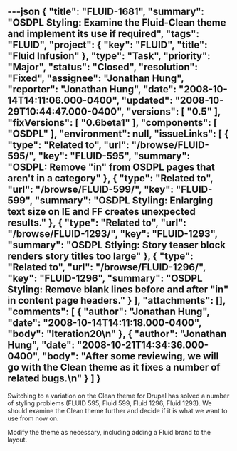 ---json
{
  "title": "FLUID-1681",
  "summary": "OSDPL Styling: Examine the Fluid-Clean theme and implement its use if required",
  "tags": "FLUID",
  "project": {
    "key": "FLUID",
    "title": "Fluid Infusion"
  },
  "type": "Task",
  "priority": "Major",
  "status": "Closed",
  "resolution": "Fixed",
  "assignee": "Jonathan Hung",
  "reporter": "Jonathan Hung",
  "date": "2008-10-14T14:11:06.000-0400",
  "updated": "2008-10-29T10:44:47.000-0400",
  "versions": [
    "0.5"
  ],
  "fixVersions": [
    "0.6beta1"
  ],
  "components": [
    "OSDPL"
  ],
  "environment": null,
  "issueLinks": [
    {
      "type": "Related to",
      "url": "/browse/FLUID-595/",
      "key": "FLUID-595",
      "summary": "OSDPL: Remove \"in\" from OSDPL pages that aren't in a category"
    },
    {
      "type": "Related to",
      "url": "/browse/FLUID-599/",
      "key": "FLUID-599",
      "summary": "OSDPL Styling: Enlarging text size on IE and FF creates unexpected results."
    },
    {
      "type": "Related to",
      "url": "/browse/FLUID-1293/",
      "key": "FLUID-1293",
      "summary": "OSDPL Stlying: Story teaser block renders story titles too large"
    },
    {
      "type": "Related to",
      "url": "/browse/FLUID-1296/",
      "key": "FLUID-1296",
      "summary": "OSDPL Styling: Remove blank lines before and after \"in\" in content page headers."
    }
  ],
  "attachments": [],
  "comments": [
    {
      "author": "Jonathan Hung",
      "date": "2008-10-14T14:11:18.000-0400",
      "body": "Iteration20\n"
    },
    {
      "author": "Jonathan Hung",
      "date": "2008-10-21T14:34:36.000-0400",
      "body": "After some reviewing, we will go with the Clean theme as it fixes a number of related bugs.\n"
    }
  ]
}
---
Switching to a variation on the Clean theme for Drupal has solved a number of styling problems (FLUID 595, Fluid 599, Fluid 1296, Fluid 1293). We should examine the Clean theme further and decide if it is what we want to use from now on.

Modify the theme as necessary, including adding a Fluid brand to the layout.

        